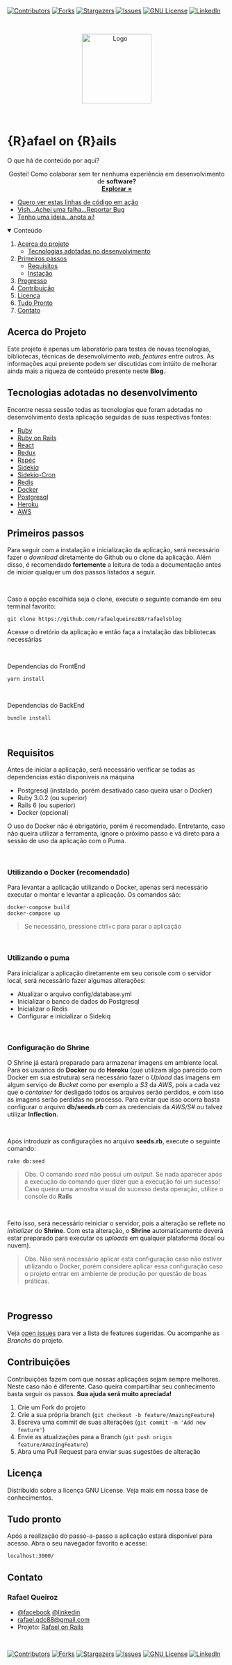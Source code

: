 <!-- TODO: Finish this readme before push to github -->
<!-- Project Shields -->

[![Contributors][contributors-shield]][contributors-url]
[![Forks][forks-shield]][forks-url]
[![Stargazers][stars-shield]][stars-url]
[![Issues][issues-shield]][issues-url]
[![GNU License][license-shield]][license-url]
[![LinkedIn][linkedin-shield]][linkedin-url]

<br />

<p align="center">
    <a href="https://github.com/rafaelqueiroz88/https://github.com/rafaelqueiroz88/rafaelsblog">
        <img src="me.jpg" alt="Logo" width="160" height="160">
    </a>
</p>

<br />

# {R}afael on {R}ails

O que há de conteúdo por aqui?

<p align="center">
    Gostei! Como colaborar sem ter nenhuma experiência em desenvolvimento de <strong>software?</strong> <br />
    <a href="https://github.com/rafaelqueiroz88/rafaelsblog">
        <strong>Explorar »</strong>
    </a>
</p>

<ul>
    <li>
        <a href="https://rafaelonrails.herokuapp.com/">
            Quero ver estas linhas de código em ação
        </a>    
    </li>
    <li>
        <a href="https://github.com/rafaelqueiroz88/rafaelsblog/issues">
            Vish...Achei uma falha...Reportar Bug
        </a>
    </li>
    <li>
        <a href="https://github.com/rafaelqueiroz88/rafaelsblog/issues">
            Tenho uma ideia...anota aí!
        </a>    
    </li>
</ul>    

<!-- TABLE OF CONTENTS -->
<details open="open">
  <summary>Conteúdo</summary>
  <ol>
    <li>
      <a href="#acerca-do-projeto">Acerca do projeto</a>
      <ul>
        <li><a href="#built-with">Tecnologias adotadas no desenvolvimento</a></li>
      </ul>
    </li>
    <li>
      <a href="#getting-started">Primeiros passos</a>
      <ul>
        <li><a href="#prerequisites">Requisitos</a></li>
        <li><a href="#installation">Instação</a></li>
      </ul>
    </li>
    <li><a href="#roadmap">Progresso</a></li>
    <li><a href="#contributing">Contribuição</a></li>
    <li><a href="#license">Licença</a></li>
    <li><a href="#ready">Tudo Pronto</a></li>
    <li><a href="#contact">Contato</a></li>
  </ol>
</details>

<a id="acerca-do-projeto" ></a>

## Acerca do Projeto

Este projeto é apenas um laboratório para testes de novas tecnologias, bibliotecas, técnicas de desenvolvimento *web*, *features* entre outros. As informações aqui presente podem ser discutidas com intúito de melhorar ainda mais a riqueza de conteúdo presente neste <strong>Blog</strong>.

<a href="#built-with" id="built-with" ></a>

## Tecnologias adotadas no desenvolvimento

Encontre nessa sessão todas as tecnologias que foram adotadas no desenvolvimento desta aplicação seguidas de suas respectivas fontes:

* [Ruby](https://rubyonrails.org/)
* [Ruby on Rails](https://www.ruby-lang.org/pt/)
* [React](https://pt-br.reactjs.org/)
* [Redux](https://redux.js.org/)
* [Rspec](https://rspec.info/)
* [Sidekiq](https://sidekiq.org/)
* [Sidekiq-Cron](https://github.com/ondrejbartas/sidekiq-cron)
* [Redis](https://redis.io/)
* [Docker](https://www.docker.com/)
* [Postgresql](https://www.postgresql.org/)
* [Heroku](https://www.heroku.com/about)
* [AWS](https://aws.amazon.com/pt/free/?s_kwcid=AL!4422!3!561843094953!p!!g!!console%20aws&trk=c623d581-46f6-43a2-b227-cabbee9cd673&sc_channel=ps&sc_campaign=acquisition&sc_medium=ACQ-P|PS-GO|Brand|Desktop|SU|AWS|Core|BR|PT|Text&ef_id=Cj0KCQiAkZKNBhDiARIsAPsk0Wj3LlVpV-8yrCBrAy2OnOv4a26uGmmAsq2q32iE2l62MiYQVf9wfHQaAm05EALw_wcB:G:s&s_kwcid=AL!4422!3!561843094953!p!!g!!console%20aws&all-free-tier.sort-by=item.additionalFields.SortRank&all-free-tier.sort-order=asc&awsf.Free%20Tier%20Types=*all&awsf.Free%20Tier%20Categories=*all)

<a href="#getting-started" id="getting-started"></a>

## Primeiros passos

Para seguir com a instalação e inicialização da aplicação, será necessário fazer o *download* diretamente do Github ou o clone da aplicação. Além disso, é recomendado <strong>fortemente</strong> a leitura de toda a documentação antes de iniciar qualquer um dos passos listados a seguir.

<br />

Caso a opção escolhida seja o clone, execute o seguinte comando em seu terminal favorito:


```
git clone https://github.com/rafaelqueiroz88/rafaelsblog
```

Acesse o diretório da aplicação e então faça a instalação das bibliotecas necessárias

<br />

Dependencias do FrontEnd
```
yarn install
```
<br />

Dependencias do BackEnd
```
bundle install
```

<br />

<a href="#prerequisites" id="prerequisites"></a>

## Requisitos
Antes de iniciar a aplicação, será necessário verificar se todas as dependencias estão disponíveis na máquina
* Postgresql (instalado, porém desativado caso queira usar o Docker)
* Ruby 3.0.2 (ou superior)
* Rails 6 (ou superior)
* Docker (opcional)

O uso do Docker não é obrigatório, porém é recomendado. Entretanto, caso não queira utilizar a ferramenta, ignore o próximo passo e vá direto para a sessão de uso da aplicação com o Puma.

<br />

### Utilizando o Docker (recomendado)

Para levantar a aplicação utilizando o Docker, apenas será necessário executar o montar e levantar a aplicação.
Os comandos são:

```
docker-compose build
docker-compose up
```

>Se necessário, pressione ctrl+c para parar a aplicação

<br />

### Utilizando o puma

Para inicializar a aplicação diretamente em seu console com o servidor local, será necessário fazer algumas alterações:

* Atualizar o arquivo config/database.yml
* Inicializar o banco de dados do Postgresql
* Inicializar o Redis
* Configurar e inicializar o Sidekiq

<br />

### Configuração do Shrine

O Shrine já estará preparado para armazenar imagens em ambiente local.
Para os usuários do __Docker__ ou do __Heroku__ (que utilizam algo parecido com Docker em sua estrutura) será necessário fazer o *Upload* das imagens em algum serviço de *Bucket* como por exemplo a *S3* da *AWS*, pois a cada vez que o *container* for desligado todos os arquivos serão perdidos, e com isso as imagens serão perdidas no processo. Para evitar que isso ocorra basta configurar o arquivo __db/seeds.rb__ com as credenciais da *AWS/S#* ou talvez utilizar __Inflection__.

<br />

Após introduzir as configurações no arquivo __seeds.rb__, execute o seguinte comando:

```
rake db:seed
```
>Obs. O comando *seed* não possui um *output*. Se nada aparecer após a execução do comando quer dizer que a execução foi um sucesso! Caso queira uma amostra visual do sucesso desta operação, utilize o console do __Rails__

<br />

Feito isso, será necessário reiniciar o servidor, pois a alteração se reflete no  *initializer* do __Shrine__.
Com esta alteração, o __Shrine__ automaticamente deverá estar preparado para executar os *uploads* em qualquer plataforma (local ou nuvem).

>Obs. Não será necessário aplicar esta configuração caso não estiver utilizando o Docker, porém considere aplicar essa configuração caso o projeto entrar em ambiente de produção por questão de boas práticas.

<br />

<a href="#roadmap" id="roadmap"></a>

## Progresso

Veja [open issues](https://github.com/rafaelqueiroz88/rafaelsblog/issues) para ver a lista de features sugeridas. Ou acompanhe as *Branchs* do projeto.

<a href="#contributing" id="contributing"></a>

## Contribuições

Contribuições fazem com que nossas aplicações sejam sempre melhores. Neste caso não é diferente. Caso queira compartilhar seu conhecimento basta seguir os passos. **Sua ajuda será muito apreciada!**

1. Crie um Fork do projeto
2. Crie a sua própria branch (`git checkout -b feature/AmazingFeature`)
3. Escreva uma commit de suas alterações (`git commit -m 'Add new feature'`)
4. Envie as atualizações para a Branch (`git push origin feature/AmazingFeature`)
5. Abra uma Pull Request para enviar suas sugestões de alteração

<a href="#license" id="license"></a>

## Licença

Distribuído sobre a licença GNU License. Veja mais em nossa base de conhecimentos.

<a href="#ready" id="ready"></a>

## Tudo pronto

Após a realização do passo-a-passo a aplicação estará disponível para acesso.
Abra o seu navegador favorito e acesse:

```
localhost:3000/
```

<a href="#contact" id="contact"></a>

## Contato

### Rafael Queiroz

* [@facebook](https://www.facebook.com/rafael.queiroz.castro/)
[@linkedin](https://www.linkedin.com/in/rafael-queiroz-0074a4139/)
* rafael.qdc88@gmail.com
* Projeto: [Rafael on Rails](https://github.com/rafaelqueiroz88/rafaelsblog)

<br />

[![Contributors][contributors-shield]][contributors-url]
[![Forks][forks-shield]][forks-url]
[![Stargazers][stars-shield]][stars-url]
[![Issues][issues-shield]][issues-url]
[![GNU License][license-shield]][license-url]
[![LinkedIn][linkedin-shield]][linkedin-url]

[contributors-shield]: https://img.shields.io/github/contributors/rafaelqueiroz88/rafaelsblog.svg?style=for-the-badge
[contributors-url]: https://github.com/rafaelqueiroz88/rafaelsblog/graphs/contributors
[forks-shield]: https://img.shields.io/github/forks/rafaelqueiroz88/rafaelsblog?style=for-the-badge
[forks-url]: https://github.com/rafaelqueiroz88/rafaelsblog/network/members
[stars-shield]: https://img.shields.io/github/stars/rafaelqueiroz88/rafaelsblog?style=for-the-badge
[stars-url]: https://github.com/rafaelqueiroz88/rafaelsblog/stargazers
[issues-shield]: https://img.shields.io/github/issues/rafaelqueiroz88/rafaelsblog.svg?style=for-the-badge
[issues-url]: https://github.com/rafaelqueiroz88/rafaelsblog/issues
[license-shield]: https://img.shields.io/github/license/rafaelqueiroz88/rafaelsblog.svg?style=for-the-badge
[license-url]: https://github.com/rafaelqueiroz88/rafaelsblog/blob/master/LICENSE
[linkedin-shield]: https://img.shields.io/badge/-LinkedIn-black.svg?style=for-the-badge&logo=linkedin&colorB=555
[linkedin-url]: https://www.linkedin.com/in/rafael-queiroz-0074a4139/